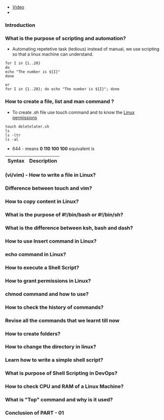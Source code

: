 - [Video](https://www.youtube.com/watch?v=zsajhz2_50g&list=PLdpzxOOAlwvIKMhk8WhzN1pYoJ1YU8Csa&index=8)
- []()
### Introduction 
### What is the purpose of scripting and automation?
- Automating repetetive task (tedious) instead of manual, we use scripting so that a linux machine can understand.
```
for I in {1..20}
do
echo "The number is ${I}"
done

or 
for I in {1..20}; do echo "The number is ${I}"; done
```
### How to create a file, list and man command ?
- To create .sh file use touch command and to know the [Linux permissions](https://www.zzee.com/solutions/linux-permissions.shtml)
```
touch deletelater.sh
ls
ls -ltr
ls -al
```
- 644 - means **0 110 100 100** equivalent is 

| Syntax      | Description | 
| :---        |    :----:   | 

### (vi/vim) - How to write a file in Linux?
### Difference between touch and vim? 
### How to copy content in Linux?
### What is the purpose of #!/bin/bash or #!/bin/sh?
### What is the difference between ksh, bash and dash?
### How to use Insert command in Linux?
### echo command in Linux?
### How to execute a Shell Script?
### How to grant permissions in Linux?
### chmod command and how to use?
### How to check the history of commands?
### Revise all the commands that we learnt till now
### How to create folders?
### How to change the directory in linux?
### Learn how to write a simple shell script?
### What is purpose of Shell Scripting in DevOps?
### How to check CPU and RAM of a Linux Machine?
### What is "Top" command and why is it used?
### Conclusion of PART - 01